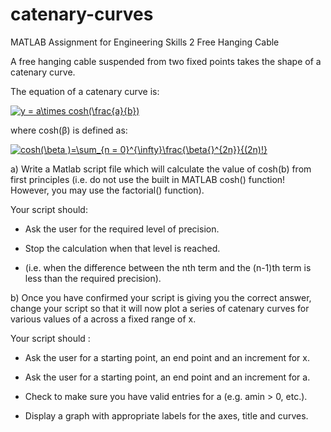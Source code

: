 # catenary-curves

MATLAB Assignment for Engineering Skills 2 
Free Hanging Cable

A free hanging cable suspended from two fixed points takes the shape of a catenary curve.

The equation of a catenary curve is:

<a href="https://www.codecogs.com/eqnedit.php?latex=y&space;=&space;a\times&space;cosh(\frac{a}{b})" target="_blank"><img src="https://latex.codecogs.com/gif.latex?y&space;=&space;a\times&space;cosh(\frac{a}{b})" title="y = a\times cosh(\frac{a}{b})" /></a>

where cosh(β) is defined as:

<a href="https://www.codecogs.com/eqnedit.php?latex=cosh(\beta&space;)=\sum_{n&space;=&space;0}^{\infty}\frac{\beta{}^{2n}}{(2n)!}" target="_blank"><img src="https://latex.codecogs.com/gif.latex?cosh(\beta&space;)=\sum_{n&space;=&space;0}^{\infty}\frac{\beta{}^{2n}}{(2n)!}" title="cosh(\beta )=\sum_{n = 0}^{\infty}\frac{\beta{}^{2n}}{(2n)!}" /></a>

a) Write a Matlab script file which will calculate the value of cosh(b) from first principles (i.e. do not use
the built in MATLAB cosh() function! However, you may use the factorial() function).

   Your script should:

   - Ask the user for the required level of precision.

   - Stop the calculation when that level is reached.

   - (i.e. when the difference between the nth term and the (n-1)th term is less than the required precision).

b) Once you have confirmed your script is giving you the correct answer, change your script so that it will
now plot a series of catenary curves for various values of a across a fixed range of x.

Your script should :

- Ask the user for a starting point, an end point and an increment for x.

- Ask the user for a starting point, an end point and an increment for a.

- Check to make sure you have valid entries for a (e.g. amin > 0, etc.).

- Display a graph with appropriate labels for the axes, title and curves.

